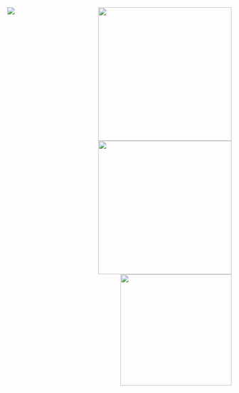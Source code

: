 <img src="https://github-readme-stats.vercel.app/api?username=qalmurri&hide=contribs,prs&show_icons=true&hide_border=true&title_color=000" align="left" />
<img src="https://media.tenor.com/1b2wXJFaO9MAAAAi/epic-gamer.gif" width="300" align="right" />
<img src="https://media.tenor.com/SAAJuwx659EAAAAi/zero-two.gif" width="300" align="right"/>
<img src="https://media.tenor.com/dTl5KAd_8vkAAAAi/zero-two.gif" width="250" align="right"/>
